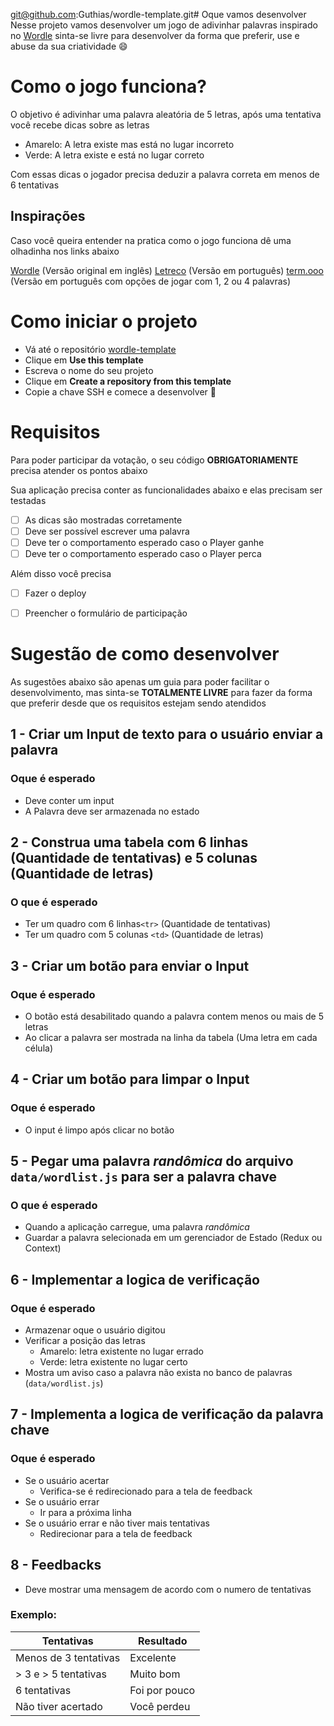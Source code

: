git@github.com:Guthias/wordle-template.git# Oque vamos desenvolver
Nesse projeto vamos desenvolver um jogo de adivinhar palavras inspirado no  [Wordle](https://www.nytimes.com/games/wordle/index.html) sinta-se livre para desenvolver da forma que preferir, use e abuse da sua criatividade 😄

# Como o jogo funciona?
O objetivo é adivinhar uma palavra aleatória de 5 letras, após uma tentativa você recebe dicas sobre as letras

- Amarelo: A letra existe mas está no lugar incorreto
- Verde: A letra existe e está no lugar correto

Com essas dicas o jogador precisa deduzir a palavra correta em menos de 6 tentativas

## Inspirações
Caso você queira entender na pratica como o jogo funciona dê uma olhadinha nos links abaixo

[Wordle](https://www.nytimes.com/games/wordle/index.html) (Versão original em inglês)
[Letreco](https://www.gabtoschi.com/letreco/) (Versão em português)
[term.ooo](https://term.ooo/) (Versão em português com opções de jogar com 1, 2 ou 4 palavras)

# Como iniciar o projeto
- Vá até o repositório [wordle-template](https://github.com/Guthias/wordle-template)
- Clique em **Use this template**
- Escreva o nome do seu projeto
- Clique em **Create a repository from this template**
- Copie a chave SSH e comece a desenvolver 🥰

# Requisitos
Para poder participar da votação, o seu código **OBRIGATORIAMENTE** precisa atender os pontos abaixo

Sua aplicação precisa conter as funcionalidades abaixo e elas precisam ser testadas
- [ ] As dicas são mostradas corretamente
- [ ] Deve ser possível escrever uma palavra
- [ ] Deve ter o comportamento esperado caso o Player ganhe
- [ ] Deve ter o comportamento esperado caso o Player perca

Além disso você precisa
- [ ] Fazer o deploy
- [ ] Preencher o formulário de participação


# Sugestão de como desenvolver
As sugestões abaixo são apenas um guia para poder facilitar o desenvolvimento, mas sinta-se **TOTALMENTE LIVRE** para fazer da forma que preferir desde que os requisitos estejam sendo atendidos

## 1 - Criar um Input de texto para o usuário enviar a palavra

### Oque é esperado

- Deve conter um input
- A Palavra deve ser armazenada no estado

## 2 - Construa uma tabela com 6 linhas (Quantidade de tentativas) e 5 colunas (Quantidade de letras)

### O que é esperado

- Ter um quadro com 6 linhas`<tr>` (Quantidade de tentativas)
- Ter um quadro com 5 colunas `<td>` (Quantidade de letras)

## 3 - Criar um botão para enviar o Input

### Oque é esperado

- O botão está desabilitado quando a palavra contem menos ou mais de 5 letras
- Ao clicar a palavra ser mostrada na linha da tabela (Uma letra em cada célula)

## 4 - Criar um botão para limpar o Input

### Oque é esperado
- O input é limpo após clicar no botão

## 5 - Pegar uma palavra _randômica_ do arquivo `data/wordlist.js` para ser a palavra chave

### O que é esperado
- Quando a aplicação carregue, uma palavra _randômica_
- Guardar a palavra selecionada em um gerenciador de Estado (Redux ou Context)

## 6 - Implementar a logica de verificação

### Oque é esperado
- Armazenar oque o usuário digitou
- Verificar a posição das letras
	- Amarelo: letra existente no lugar errado
	- Verde: letra existente no lugar certo
- Mostra um aviso caso a palavra não exista no banco de palavras (`data/wordlist.js`)

## 7 - Implementa a logica de verificação da palavra chave
### Oque é esperado
 - Se o usuário acertar
	- Verifica-se é redirecionado para a tela de feedback
- Se o usuário errar
	- Ir para a próxima linha
- Se o usuário errar e não tiver mais tentativas
	- Redirecionar para a tela de feedback

## 8 - Feedbacks

- Deve mostrar uma mensagem de acordo com o numero de tentativas

### Exemplo:
| Tentativas            | Resultado     |
|-----------------------|---------------|
| Menos de 3 tentativas | Excelente     |
| > 3 e > 5 tentativas  | Muito bom     |
| 6 tentativas          | Foi por pouco |
| Não tiver acertado    | Você perdeu   |

